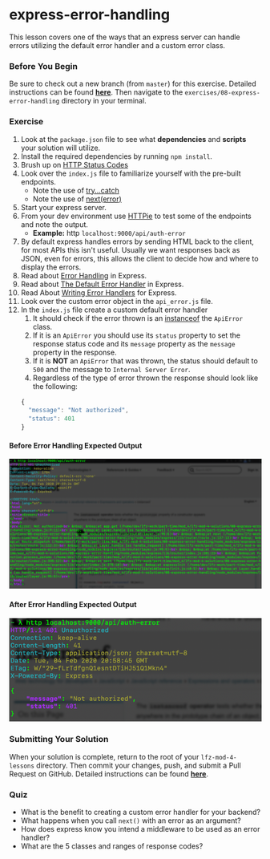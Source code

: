 # express-error-handling

This lesson covers one of the ways that an express server can handle errors utilizing the default error handler and a custom error class.

### Before You Begin

Be sure to check out a new branch (from `master`) for this exercise. Detailed instructions can be found [**here**](../../guides/before-each-exercise.md). Then navigate to the `exercises/08-express-error-handling` directory in your terminal.

### Exercise

1. Look at the `package.json` file to see what **dependencies** and **scripts** your solution will utilize.
1. Install the required dependencies by running `npm install`.
1. Brush up on [HTTP Status Codes](https://developer.mozilla.org/en-US/docs/Web/HTTP/Status)
1. Look over the `index.js` file to familiarize yourself with the pre-built endpoints.
    - Note the use of [try...catch](https://developer.mozilla.org/en-US/docs/Web/JavaScript/Reference/Statements/try...catch)
    - Note the use of [next(error)](https://expressjs.com/en/guide/error-handling.html#the-default-error-handler)
1. Start your express server.
1. From your dev environment use [HTTPie](https://httpie.org) to test some of the endpoints and note the output.
    - **Example:** http `localhost:9000/api/auth-error`
1. By default express handles errors by sending HTML back to the client, for most APIs this isn't useful. Usually we want responses back as JSON, even for errors, this allows the client to decide how and where to display the errors.
1. Read about [Error Handling](https://expressjs.com/en/guide/error-handling.html) in Express.
1. Read about [The Default Error Handler](https://expressjs.com/en/guide/error-handling.html#the-default-error-handler) in Express.
1. Read About [Writing Error Handlers](https://expressjs.com/en/guide/error-handling.html#writing-error-handlers) for Express.
1. Look over the custom error object in the `api_error.js` file.
1. In the `index.js` file create a custom default error handler
    1. It should check if the error thrown is an [instanceof](https://developer.mozilla.org/en-US/docs/Web/JavaScript/Reference/Operators/instanceof) the `ApiError` class.
    1. If it is an `ApiError` you should use its `status` property to set the response status code and its `message` property as the `message` property in the response.
    1. If it is **NOT** an `ApiError` that was thrown, the status should default to `500` and the message to `Internal Server Error`.
    1. Regardless of the type of error thrown the response should look like the following:
    ```JAVASCRIPT
    {
      "message": "Not authorized",
      "status": 401
    }
    ```

#### Before Error Handling Expected Output

<p align="middle">
  <img src="images/before-error-handling.png">
</p>

#### After Error Handling Expected Output

<p align="middle">
  <img src="images/after-error-handling.png">
</p>

### Submitting Your Solution

When your solution is complete, return to the root of your `lfz-mod-4-lessons` directory. Then commit your changes, push, and submit a Pull Request on GitHub. Detailed instructions can be found [**here**](../../guides/after-each-exercise.md).

### Quiz

- What is the benefit to creating a custom error handler for your backend?
- What happens when you call `next()` with an error as an argument?
- How does express know you intend a middleware to be used as an error handler?
- What are the 5 classes and ranges of response codes?
